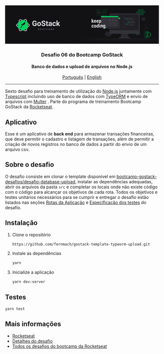 ![header](assets/header.png)

<h3 align="center">
Desafio 06 do Bootcamp GoStack
</h3>

<h4 align="center">
Banco de dados e upload de arquivos no Node.js
</h4>

<p align="center">
  <a href="README.md">Português</a> |
  <a href="README.en.md">English</a>
</p>

---

Sexto desafio para treinamento de utilização do [Node.js] juntamente com [Typescript] incluindo uso de banco de dados com [TypeORM] e envio de arquivos com [Multer] . Parte do programa de treinamento Bootcamp GoStack da [Rocketseat].

## Aplicativo

Esse é um aplicativo de **back end** para armazenar transações financeiras, que deve permitir o cadastro e listagem de transações, além de permitir a criação de novos registros no banco de dados a partir do envio de um arquivo csv.

## Sobre o desafio

O desafio consiste em clonar o template disponível em [bootcamp-gostack-desafios/desafio-database-upload], instalar as dependências adequadas, abrir os arquivos da pasta `src` e completar os locais onde não existe código com o código para alcançar os objetivos de cada rota. Todos os objetivos e testes unitários necessários para se cumprir e entregar o desafio estão listados nas seções [Rotas da Aplicação] e [Especificação dos testes] do desafio.

## Instalação

1. Clone o repositório

    ```bash
    https://github.com/fernmach/gostack-template-typeorm-upload.git
    ```

2. Instale as dependências

    ```bash
    yarn
    ```

3. Inicialize a aplicação

    ```bash
    yarn dev:server
    ```

## Testes

```bash
yarn test
```

## Mais informações

- [Rocketseat](https://rocketseat.com.br/)
- [Detalhes do desafio](https://github.com/rocketseat-education/bootcamp-gostack-desafios/tree/master/desafio-database-upload)
- [Todos os desafios do bootcamp da Rocketseat](https://github.com/rocketseat-education/bootcamp-gostack-desafios)

[Rocketseat]: https://rocketseat.com.br/

[Rotas da aplicação]: https://github.com/rocketseat-education/bootcamp-gostack-desafios/tree/master/desafio-database-upload#rotas-da-aplica%C3%A7%C3%A3o

[Especificação dos testes]: https://github.com/rocketseat-education/bootcamp-gostack-desafios/tree/master/desafio-database-upload#espec%C3%ADfica%C3%A7%C3%A3o-dos-testes

[bootcamp-gostack-desafios/desafio-database-upload]: https://github.com/rocketseat-education/bootcamp-gostack-desafios/tree/master/desafio-database-upload

[Node.js]: https://nodejs.org/

[Typescript]: https://www.typescriptlang.org/

[TypeORM]: https://typeorm.io/

[Multer]: https://github.com/expressjs/multer

